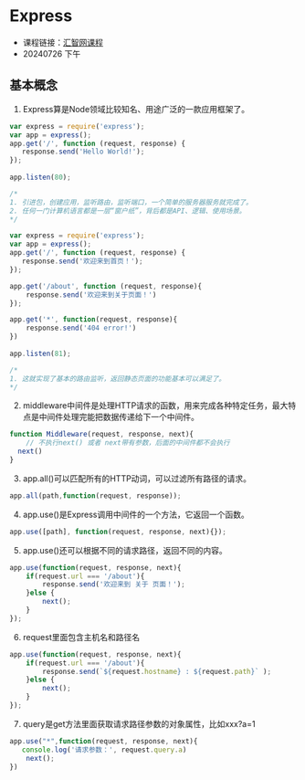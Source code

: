 # Express

* 课程链接：[汇智网课程](http://www.hubwiz.com/class/544db33888dba01ef09d0682)
* 20240726 下午

## 基本概念
1. Express算是Node领域比较知名、用途广泛的一款应用框架了。

```js
var express = require('express');
var app = express();
app.get('/', function (request, response) {  
   response.send('Hello World!');
});
 
app.listen(80);

/*
1. 引进包，创建应用，监听路由，监听端口，一个简单的服务器服务就完成了。
2. 任何一门计算机语言都是一层“窗户纸”，背后都是API、逻辑、使用场景。
*/
```

```js
var express = require('express');
var app = express();
app.get('/', function (request, response) {  
   response.send('欢迎来到首页！');
});

app.get('/about', function (request, response){
	response.send('欢迎来到关于页面！')
});

app.get('*', function(request, response){
	response.send('404 error!')
})
 
app.listen(81);

/*
1. 这就实现了基本的路由监听，返回静态页面的功能基本可以满足了。
*/
```

2. middleware中间件是处理HTTP请求的函数，用来完成各种特定任务，最大特点是中间件处理完能把数据传递给下一个中间件。

```js
function Middleware(request, response, next){
	// 不执行next() 或者 next带有参数，后面的中间件都不会执行
  next()
}
```

3. app.all()可以匹配所有的HTTP动词，可以过滤所有路径的请求。
```js
app.all(path,function(request, response));
```

4. app.use()是Express调用中间件的一个方法，它返回一个函数。
```js
app.use([path], function(request, response, next){});
```

5. app.use()还可以根据不同的请求路径，返回不同的内容。

```js
app.use(function(request, response, next){
	if(request.url === '/about'){
    	response.send('欢迎来到 关于 页面！');
    }else {
    	next();	
    }
});
```

6. request里面包含主机名和路径名
```js
app.use(function(request, response, next){
	if(request.url === '/about'){
    	response.send(`${request.hostname} : ${request.path}` );
    }else {
    	next();	
    }
});
```

7. query是get方法里面获取请求路径参数的对象属性，比如xxx?a=1
```js
app.use("*",function(request, response, next){
   console.log('请求参数：', request.query.a)
	next();	
})
```

